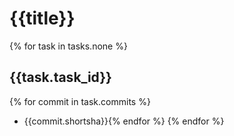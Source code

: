 # {{title}}
{% for task in tasks.none %}
## {{task.task_id}} 
{% for commit in task.commits %}
 - {{commit.shortsha}}{% endfor %} 
{% endfor %}